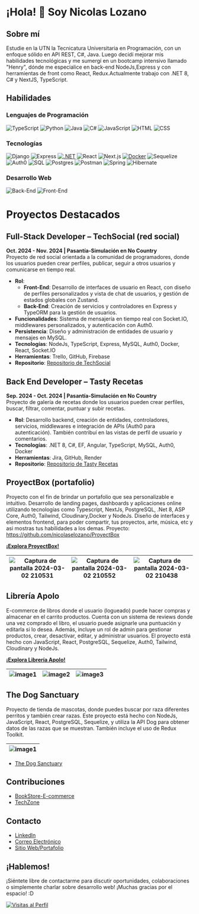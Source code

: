 # ¡Hola! 👋 Soy Nicolas Lozano

## Sobre mí
Estudie en la UTN la Tecnicatura Universitaria en Programación, con un enfoque sólido en API REST, C#, Java. Luego decidí mejorar mis habilidades tecnológicas y me sumergí en un bootcamp intensivo llamado "Henry", dónde me especialice en back-end NodeJs,Express y con herramientas de front como React, Redux.Actualmente trabajo con .NET 8, C# y NextJS, TypeScript.

## Habilidades

### Lenguajes de Programación
![TypeScript](https://img.shields.io/badge/TypeScript-007ACC?style=for-the-badge&logo=typescript&logoColor=white)
![Python](https://img.shields.io/badge/Python-3776AB?style=for-the-badge&logo=python&logoColor=white)
![Java](https://img.shields.io/badge/Java-007396?style=for-the-badge&logo=java&logoColor=white)
![C#](https://img.shields.io/badge/C%23-239120?style=for-the-badge&logo=c-sharp&logoColor=white)
![JavaScript](https://img.shields.io/badge/JavaScript-F7DF1E?style=for-the-badge&logo=javascript&logoColor=black)
![HTML](https://img.shields.io/badge/HTML-E34F26?style=for-the-badge&logo=html5&logoColor=white)
![CSS](https://img.shields.io/badge/CSS-1572B6?style=for-the-badge&logo=css3&logoColor=white)


### Tecnologías
![Django](https://img.shields.io/badge/Django-6DB33F?style=for-the-badge&logo=Django&logoColor=white)
![Express](https://img.shields.io/badge/Express-6DB33F?style=for-the-badge&logo=Express&logoColor=white)
[![.NET](https://img.shields.io/badge/.NET-512BD4?style=for-the-badge&logo=.net&logoColor=white)](https://dotnet.microsoft.com/)
![React](https://img.shields.io/badge/React-61DAFB?style=for-the-badge&logo=react&logoColor=black)
![Next.js](https://img.shields.io/badge/Next.js-000000?style=for-the-badge&logo=next.js&logoColor=white)
[![Docker](https://img.shields.io/badge/Docker-3776AB?style=for-the-badge&logo=docker&logoColor=white)](https://dotnet.microsoft.com/)
![Sequelize](https://img.shields.io/badge/Sequelize-52B0E7?style=for-the-badge&logo=sequelize&logoColor=white)
![Auth0](https://img.shields.io/badge/Auth0-EB5424?style=for-the-badge&logo=auth0&logoColor=white)
![SQL](https://img.shields.io/badge/SQL-4479A1?style=for-the-badge&logo=sql&logoColor=white)
![Postgres](https://img.shields.io/badge/Postgres-336791?style=for-the-badge&logo=postgresql&logoColor=white)
![Postman](https://img.shields.io/badge/Postman-FF6C37?style=for-the-badge&logo=postman&logoColor=white)
![Spring](https://img.shields.io/badge/Spring-6DB33F?style=for-the-badge&logo=spring&logoColor=white)
![Hibernate](https://img.shields.io/badge/Hibernate-59666C?style=for-the-badge&logo=hibernate&logoColor=white)


### Desarrollo Web
![Back-End](https://img.shields.io/badge/Back--End-000000?style=for-the-badge&logo=backend&logoColor=white)
![Front-End](https://img.shields.io/badge/Front--End-42B883?style=for-the-badge&logo=frontend&logoColor=white)

  
# Proyectos Destacados

## Full-Stack Developer – TechSocial (red social)
**Oct. 2024 - Nov. 2024 | Pasantía-Simulación en No Country**  
Proyecto de red social orientada a la comunidad de programadores, donde los usuarios pueden crear perfiles, publicar, seguir a otros usuarios y comunicarse en tiempo real.  
- **Rol**:  
  - **Front-End**: Desarrollo de interfaces de usuario en React, con diseño de perfiles personalizados y vista de chat de usuarios, y gestión de estados globales con Zustand.  
  - **Back-End**: Creación de servicios y controladores en Express y TypeORM para la gestión de usuarios.  
- **Funcionalidades**: Sistema de mensajería en tiempo real con Socket.IO, middlewares personalizados, y autenticación con Auth0.  
- **Persistencia**: Diseño y administración de entidades de usuario y mensajes en MySQL.  
- **Tecnologías**: NodeJs, TypeScript, Express, MySQL, Auth0, Docker, React, Socket.IO  
- **Herramientas**: Trello, GitHub, Firebase  
- **Repositorio**: [Repositorio de TechSocial]([https://github.com/nicolaselozano/TechSocial](https://github.com/nicolaselozano/TecnoSocial-redsocial-))

## Back End Developer – Tasty Recetas
**Sep. 2024 - Oct. 2024 | Pasantía-Simulación en No Country**  
Proyecto de galería de recetas donde los usuarios pueden crear perfiles, buscar, filtrar, comentar, puntuar y subir recetas.  
- **Rol**: Desarrollo backend, creación de entidades, controladores, servicios, middlewares e integración de APIs (Auth0 para autenticación). También contribuí en las vistas de perfil de usuario y comentarios.  
- **Tecnologías**: .NET 8, C#, EF, Angular, TypeScript, MySQL, Auth0, Docker  
- **Herramientas**: Jira, GitHub, Render  
- **Repositorio**: [Repositorio de Tasty Recetas]([https://github.com/nicolaselozano/TastyRecetas](https://github.com/nicolaselozano/TastyRecetas))

## ProyectBox (portafolio)
Proyecto con el fin de brindar un portafolio que sea personalizable e intuitivo.
Desarrollo de landing pages, dashboards y aplicaciones online utilizando tecnologías como Typescript, NextJs, PostgreSQL, .Net 8, ASP Core, Auth0, Tailwind, Cloudinary,Docker y NodeJs.
Diseño de interfaces y elementos frontend, para poder compartir, tus proyectos, arte, música, etc y asi mostras tus habilidades a los demas.
Proyecto: https://github.com/nicolaselozano/ProyectBox

[**¡Explora ProyectBox!**](https://proyectbox-au5d.onrender.com/)

| ![Captura de pantalla 2024-03-02 210531](https://github.com/nicolaselozano/nicolaselozano/assets/103128953/171184d8-6549-457b-8d64-d7d0356a6193) | ![Captura de pantalla 2024-03-02 210552](https://github.com/nicolaselozano/nicolaselozano/assets/103128953/cfdda993-8431-4fc0-9375-495bdd7f8a06) | ![Captura de pantalla 2024-03-02 210438](https://github.com/nicolaselozano/nicolaselozano/assets/103128953/e1397b83-2501-4378-94b6-21805f89dca1)|
| :----------------------------------------------------------: | :----------------------------------------------------------: | :----------------------------------------------------------: |

## Librería Apolo
E-commerce de libros donde el usuario (logueado) puede hacer compras y almacenar en el carrito productos. Cuenta con un sistema de reviews donde una vez comprado el libro, el usuario puede asignarle una puntuación y editarla si lo desea. Además, incluye un rol de admin para gestionar productos, crear, desactivar, editar, y administrar usuarios. El proyecto está hecho con JavaScript, React, PostgreSQL, Sequelize, Auth0, Tailwind, Cloudinary y NodeJs.

[**¡Explora Librería Apolo!**](https://bookstore-e-commerce-z27y.onrender.com/)

| ![image1](https://github.com/nicolaselozano/nicolaselozano/assets/103128953/1cd3c022-2f9e-4e32-a520-5cbfb576030a) | ![image2](https://github.com/nicolaselozano/nicolaselozano/assets/103128953/5c353d8f-c331-4916-af4a-e6e0a1c0cc0f) | ![image3](https://github.com/nicolaselozano/nicolaselozano/assets/103128953/b5a44223-2e46-4e9d-ba32-fc3e99a54abf) |
| :----------------------------------------------------------: | :----------------------------------------------------------: | :----------------------------------------------------------: |



## The Dog Sanctuary
Proyecto de tienda de mascotas, donde puedes buscar por raza diferentes perritos y también crear razas. Este proyecto está hecho con NodeJs, JavaScript, React, PostgreSQL, Sequelize, y utiliza la API Dog para obtener datos de las razas que se muestran. También incluye el uso de Redux Toolkit.

|![image1](https://github.com/nicolaselozano/nicolaselozano/assets/103128953/f755adaa-3a37-4b7a-a585-03bb3c104550)|
| :----------------------------------------------------------: |

- [The Dog Sanctuary](https://github.com/nicolaselozano/PI-DOGS-nicolaselozano)
## Contribuciones
- [BookStore-E-commerce](https://github.com/EcommerceProyect/BookStore-E-commerce)
- [TechZone](https://github.com/TechZoneDevs/back)

## Contacto
- [LinkedIn](https://www.linkedin.com/in/nicoelozano/)
- [Correo Electrónico](mailto:nicoeloza12@gmail.com)
- [Sitio Web/Portafolio](https://tu-sitio-web.com)

## ¡Hablemos!
¡Siéntete libre de contactarme para discutir oportunidades, colaboraciones o simplemente charlar sobre desarrollo web! ¡Muchas gracias por el espacio! :D

[![Visitas al Perfil](https://komarev.com/ghpvc/?username=nicolaselozano&color=blueviolet)](https://github.com/nicolaselozano)

<!--
**nicolaselozano/nicolaselozano** is a ✨ _special_ ✨ repository because its `README.md` (this file) appears on your GitHub profile.

Here are some ideas to get you started:

- 🔭 I’m currently working on ...
- 🌱 I’m currently learning ...
- 👯 I’m looking to collaborate on ...
- 🤔 I’m looking for help with ...
- 💬 Ask me about ...
- 📫 How to reach me: ...
- 😄 Pronouns: ...
- ⚡ Fun fact: ...
-->
